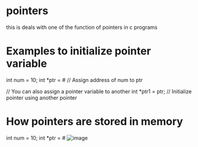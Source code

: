 # pointers
this is deals with one of the function of pointers in c programs 
# Examples to initialize pointer variable
int num   = 10;
int *ptr  = &num;   // Assign address of num to ptr

// You can also assign a pointer variable to another 
int *ptr1 = ptr;    // Initialize pointer using another pointer
# How pointers are stored in memory
int num  = 10;
int *ptr = &num;
![image](https://user-images.githubusercontent.com/126094073/232038243-9026c495-ed51-4b1b-8969-1f0f939234c2.png)



